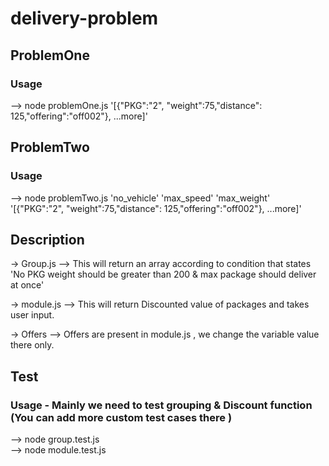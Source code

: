 # delivery-problem

## ProblemOne

### Usage 

--> node problemOne.js '[{"PKG":"2", "weight":75,"distance": 125,"offering":"off002"}, ...more]'

## ProblemTwo

### Usage 

--> node problemTwo.js 'no_vehicle' 'max_speed' 'max_weight' '[{"PKG":"2", "weight":75,"distance": 125,"offering":"off002"}, ...more]'

## Description

-> Group.js --> This will return an array according to condition that states 'No PKG weight should be greater than 200 & max package should deliver at once'

-> module.js --> This will return Discounted value of packages and takes user input.

-> Offers --> Offers are present in module.js , we change the variable value there only.



## Test

### Usage - Mainly we need to test grouping & Discount function (You can add more custom test cases there )
--> node group.test.js      
--> node module.test.js  
